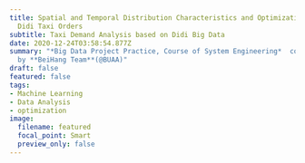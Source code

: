 ```yaml
---
title: Spatial and Temporal Distribution Characteristics and Optimization of
  Didi Taxi Orders
subtitle: Taxi Demand Analysis based on Didi Big Data
date: 2020-12-24T03:58:54.877Z
summary: "*Big Data Project Practice, Course of System Engineering*  cooperated
  by **BeiHang Team**(@BUAA)"
draft: false
featured: false
tags: 
- Machine Learning
- Data Analysis
- optimization
image:
  filename: featured
  focal_point: Smart
  preview_only: false
---
```

